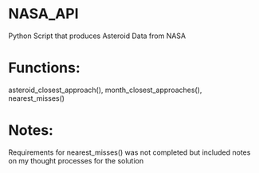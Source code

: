 # NASA_API
Python Script that produces Asteroid Data from NASA

Functions:
===================================
asteroid_closest_approach(), month_closest_approaches(), nearest_misses()

Notes:
==================================
Requirements for nearest_misses() was not completed but included 
notes on my thought processes for the solution
